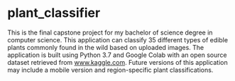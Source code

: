 # plant_classifier

This is the final capstone project for my bachelor of science degree in computer science. 
This application can classify 35 different types of edible plants commonly found in the wild based on uploaded images.
The application is built using Python 3.7 and Google Colab with an open source dataset retrieved from www.kaggle.com.
Future versions of this application may include a mobile version and region-specific plant classifications.
